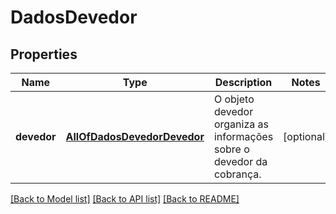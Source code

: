 # DadosDevedor

## Properties
Name | Type | Description | Notes
------------ | ------------- | ------------- | -------------
**devedor** | [**AllOfDadosDevedorDevedor**](AllOfDadosDevedorDevedor.md) | O objeto devedor organiza as informações sobre o devedor da cobrança. | [optional] 

[[Back to Model list]](../../README.md#documentation-for-models) [[Back to API list]](../../README.md#documentation-for-api-endpoints) [[Back to README]](../../README.md)

